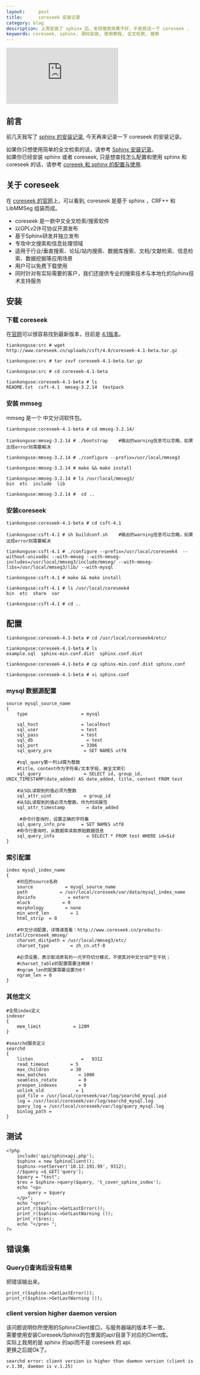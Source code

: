 ```yaml
---
layout:     post
title:      coreseek 安装记录
category: blog
description: 上周安装了 sphinx 后，发现搜索效果不好，于是尝试一下 coreseek .
keywords: coreseek, sphinx, 源码安装, 使用教程, 全文检索, 搜索
---
```


![coreseek 封面][cover-image]

## 前言

前几天我写了 [sphinx 的安装记录][sphinx-learn], 今天再来记录一下 coreseek 的安装记录。

如果你只想使用简单的全文检索的话，请参考 [Sphinx 安装记录][sphinx-learn]。  
如果你已经安装 sphinx 或者 coreseek, 只是想查找怎么配置和使用 sphinx 和 coreseek 的话，请参考 [coreeek 和 sphinx 的配置与使用][sphinx-use].  



## 关于 coreseek

在 [coreseek 的官网][coreseek]上，可以看到, coreseek 是基于 sphinx ，CRF++ 和 LibMMSeg 组装而成。

* coreseek 是一款中文全文检索/搜索软件
* 以GPLv2许可协议开源发布
* 基于Sphinx研发并独立发布
* 专攻中文搜索和信息处理领域
* 适用于行业/垂直搜索、论坛/站内搜索、数据库搜索、文档/文献检索、信息检索、数据挖掘等应用场景
* 用户可以免费下载使用
* 同时针对有实际需要的客户，我们还提供专业的搜索技术与本地化的Sphinx技术支持服务


## 安装

### 下载 coreseek

在[官网][coreseek]可以很容易找到最新版本，目前是 [4.1版本][coreseek-source-4-1]。

```
tiankonguse:src # wget http://www.coreseek.cn/uploads/csft/4.0/coreseek-4.1-beta.tar.gz

tiankonguse:src # tar zxvf coreseek-4.1-beta.tar.gz

tiankonguse:src # cd coreseek-4.1-beta

tiankonguse:coreseek-4.1-beta # ls
README.txt  csft-4.1  mmseg-3.2.14  testpack

```

### 安装 mmseg

mmseg 是一个 中文分词软件包。

```
tiankonguse:coreseek-4.1-beta # cd mmseg-3.2.14/

tiankonguse:mmseg-3.2.14 # ./bootstrap    #输出的warning信息可以忽略，如果出现error则需要解决

tiankonguse:mmseg-3.2.14 # ./configure --prefix=/usr/local/mmseg3

tiankonguse:mmseg-3.2.14 # make && make install

tiankonguse:mmseg-3.2.14 # ls /usr/local/mmseg3/
bin  etc  include  lib

tiankonguse:mmseg-3.2.14 #  cd ..
```

###  安装coreseek

```
tiankonguse:coreseek-4.1-beta # cd csft-4.1

tiankonguse:csft-4.1 # sh buildconf.sh    #输出的warning信息可以忽略，如果出现error则需要解决

tiankonguse:csft-4.1 # ./configure --prefix=/usr/local/coreseek4  --without-unixodbc --with-mmseg --with-mmseg-includes=/usr/local/mmseg3/include/mmseg/ --with-mmseg-libs=/usr/local/mmseg3/lib/ --with-mysql 

tiankonguse:csft-4.1 # make && make install

tiankonguse:csft-4.1 # ls /usr/local/coreseek4
bin  etc  share  var

tiankonguse:csft-4.1 # cd ..
```

##  配置


```
tiankonguse:coreseek-4.1-beta # cd /usr/local/coreseek4/etc/

tiankonguse:coreseek-4.1-beta # ls
example.sql  sphinx-min.conf.dist  sphinx.conf.dist

tiankonguse:coreseek-4.1-beta # cp sphinx-min.conf.dist sphinx.conf

tiankonguse:coreseek-4.1-beta # vi sphinx.conf
```


### mysql 数据源配置

```
source mysql_source_name
{
    type                    = mysql

    sql_host                = localhost
    sql_user                = test
    sql_pass                = test
    sql_db                    = test
    sql_port                = 3306
    sql_query_pre            = SET NAMES utf8

    #sql_query第一列id需为整数
    #title、content作为字符串/文本字段，被全文索引
    sql_query                = SELECT id, group_id, UNIX_TIMESTAMP(date_added) AS date_added, title, content FROM test
    
    #从SQL读取到的值必须为整数
    sql_attr_uint            = group_id    
    #从SQL读取到的值必须为整数，作为时间属性
    sql_attr_timestamp        = date_added 

     #命令行查询时，设置正确的字符集
    sql_query_info_pre      = SET NAMES utf8                                       
    #命令行查询时，从数据库读取原始数据信息
    sql_query_info            = SELECT * FROM test WHERE id=$id 
}
```

### 索引配置

```
index mysql_index_name
{
    #对应的source名称
    source            = mysql_source_name             
    path            = /usr/local/coreseek/var/data/mysql_index_name 
    docinfo            = extern
    mlock            = 0
    morphology        = none
    min_word_len        = 1
    html_strip  = 0

    #中文分词配置，详情请查看：http://www.coreseek.cn/products-install/coreseek_mmseg/
    charset_dictpath = /usr/local/mmseg3/etc/ 
    charset_type        = zh_cn.utf-8
    
    #必须设置，表示取消原有的一元字符切分模式，不使其对中文分词产生干扰；
    #charset_table的配置需要注释掉！
    #ngram_len的配置需要设置为0！
    ngram_len = 0
}
```

### 其他定义

```
#全局index定义
indexer
{
    mem_limit            = 128M
}

#searchd服务定义
searchd
{
    listen                  =   9312
    read_timeout        = 5
    max_children        = 30
    max_matches            = 1000
    seamless_rotate        = 0
    preopen_indexes        = 0
    unlink_old            = 1
    pid_file = /usr/local/coreseek/var/log/searchd_mysql.pid  
    log = /usr/local/coreseek/var/log/searchd_mysql.log        
    query_log = /usr/local/coreseek/var/log/query_mysql.log 
    binlog_path =
}
```

## 测试

```
<?php  
    include('api/sphinxapi.php'); 
    $sphinx = new SphinxClient(); 
    $sphinx->setServer('10.12.191.99', 9312); 
    //$query =$_GET['query'];
    $query = "test"; 
    $res = $sphinx->query($query, 't_cover_sphinx_index');
    echo "<p>
        query = $query
    </p>";
    echo "<pre>";  
    print_r($sphinx->GetLastError());
    print_r($sphinx->GetLastWarning ());
    print_r($res); 
    echo "</pre> ";
?>
```

## 错误集

###  Query()查询后没有结果

把错误输出来。

```
print_r($sphinx->GetLastError());
print_r($sphinx->GetLastWarning ());
```

### client version higher daemon version

该问题说明你所使用的SphinxClient接口，与服务器端的版本不一致。  
需要使用安装Coreseek/Sphinx的包里面的api/目录下对应的Client库。  
实际上我用的是 sphinx 的api而不是 coreseek 的 api.  
更换之后就Ok了。

```
searchd error: client version is higher than daemon version (client is v.1.30, daemon is v.1.25)
```


[coreseek-install-log]: http://github.tiankonguse.com/blog/2014/11/03/coreseek-install-log/
[sphinx-use]: http://github.tiankonguse.com/blog/2014/11/06/sphinx-config-and-use/
[coreseek-source-4-1]: http://www.coreseek.cn/uploads/csft/4.0/coreseek-4.1-beta.tar.gz
[sphinx-learn]: http://github.tiankonguse.com/blog/2014/10/30/sphinx-learn/
[coreseek]: http://www.coreseek.com/
[cover-image]: http://tiankonguse.com/lab/cloudLink/baidupan.php?url=/1915453531/3637290315.gif
